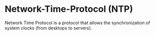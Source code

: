 # Network-Time-Protocol (NTP)
Network Time Protocol is a protocol that allows the synchronization of system clocks (from desktops to servers).

